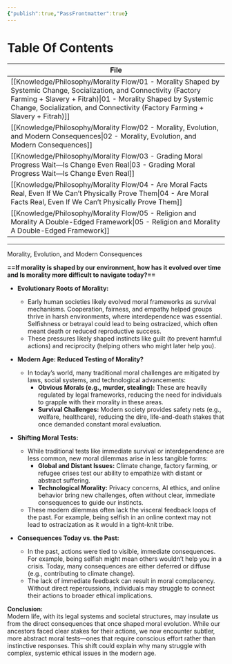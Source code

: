 ```yaml
---
{"publish":true,"PassFrontmatter":true}
---
```


# Table Of Contents
| File                                                                                                                                                                                                                                                                   |
| ---------------------------------------------------------------------------------------------------------------------------------------------------------------------------------------------------------------------------------------------------------------------- |
| [[Knowledge/Philosophy/Morality Flow/01 - Morality Shaped by Systemic Change, Socialization, and Connectivity (Factory Farming + Slavery + Fitrah)\|01 - Morality Shaped by Systemic Change, Socialization, and Connectivity (Factory Farming + Slavery + Fitrah)]] |
| [[Knowledge/Philosophy/Morality Flow/02 - Morality, Evolution, and Modern Consequences\|02 - Morality, Evolution, and Modern Consequences]]                                                                                                                         |
| [[Knowledge/Philosophy/Morality Flow/03 - Grading Moral Progress Wait—Is Change Even Real\|03 - Grading Moral Progress Wait—Is Change Even Real]]                                                                                                                   |
| [[Knowledge/Philosophy/Morality Flow/04 - Are Moral Facts Real, Even If We Can’t Physically Prove Them\|04 - Are Moral Facts Real, Even If We Can’t Physically Prove Them]]                                                                                         |
| [[Knowledge/Philosophy/Morality Flow/05 - Religion and Morality A Double-Edged Framework\|05 - Religion and Morality A Double-Edged Framework]]                                                                                                                     |

---

Morality, Evolution, and Modern Consequences

**==If morality is shaped by our environment, how has it evolved over time and Is morality more difficult to navigate today?==**

- **Evolutionary Roots of Morality:**
    
    - Early human societies likely evolved moral frameworks as survival mechanisms. Cooperation, fairness, and empathy helped groups thrive in harsh environments, where interdependence was essential. Selfishness or betrayal could lead to being ostracized, which often meant death or reduced reproductive success.
    - These pressures likely shaped instincts like guilt (to prevent harmful actions) and reciprocity (helping others who might later help you).
- **Modern Age: Reduced Testing of Morality?**
    
    - In today’s world, many traditional moral challenges are mitigated by laws, social systems, and technological advancements:
        - **Obvious Morals (e.g., murder, stealing):** These are heavily regulated by legal frameworks, reducing the need for individuals to grapple with their morality in these areas.
        - **Survival Challenges:** Modern society provides safety nets (e.g., welfare, healthcare), reducing the dire, life-and-death stakes that once demanded constant moral evaluation.
- **Shifting Moral Tests:**
    
    - While traditional tests like immediate survival or interdependence are less common, new moral dilemmas arise in less tangible forms:
        - **Global and Distant Issues:** Climate change, factory farming, or refugee crises test our ability to empathize with distant or abstract suffering.
        - **Technological Morality:** Privacy concerns, AI ethics, and online behavior bring new challenges, often without clear, immediate consequences to guide our instincts.
    - These modern dilemmas often lack the visceral feedback loops of the past. For example, being selfish in an online context may not lead to ostracization as it would in a tight-knit tribe.
- **Consequences Today vs. the Past:**
    
    - In the past, actions were tied to visible, immediate consequences. For example, being selfish might mean others wouldn’t help you in a crisis. Today, many consequences are either deferred or diffuse (e.g., contributing to climate change).
    - The lack of immediate feedback can result in moral complacency. Without direct repercussions, individuals may struggle to connect their actions to broader ethical implications.

**Conclusion:**  
Modern life, with its legal systems and societal structures, may insulate us from the direct consequences that once shaped moral evolution. While our ancestors faced clear stakes for their actions, we now encounter subtler, more abstract moral tests—ones that require conscious effort rather than instinctive responses. This shift could explain why many struggle with complex, systemic ethical issues in the modern age.